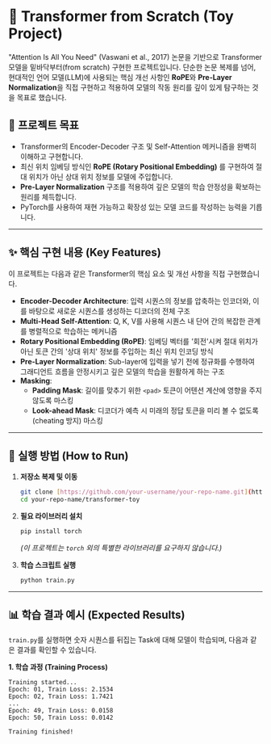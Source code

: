 # 🤖 Transformer from Scratch (Toy Project)

"Attention Is All You Need" (Vaswani et al., 2017) 논문을 기반으로 Transformer 모델을 밑바닥부터(from scratch) 구현한 프로젝트입니다. 단순한 논문 복제를 넘어, 현대적인 언어 모델(LLM)에 사용되는 핵심 개선 사항인 **RoPE**와 **Pre-Layer Normalization**을 직접 구현하고 적용하여 모델의 작동 원리를 깊이 있게 탐구하는 것을 목표로 했습니다.

## 🎯 프로젝트 목표

-   Transformer의 Encoder-Decoder 구조 및 Self-Attention 메커니즘을 완벽히 이해하고 구현합니다.
-   최신 위치 임베딩 방식인 **RoPE (Rotary Positional Embedding)** 를 구현하여 절대 위치가 아닌 상대 위치 정보를 모델에 주입합니다.
-   **Pre-Layer Normalization** 구조를 적용하여 깊은 모델의 학습 안정성을 확보하는 원리를 체득합니다.
-   PyTorch를 사용하여 재현 가능하고 확장성 있는 모델 코드를 작성하는 능력을 기릅니다.

---

## ✨ 핵심 구현 내용 (Key Features)

이 프로젝트는 다음과 같은 Transformer의 핵심 요소 및 개선 사항을 직접 구현했습니다.

-   **Encoder-Decoder Architecture**: 입력 시퀀스의 정보를 압축하는 인코더와, 이를 바탕으로 새로운 시퀀스를 생성하는 디코더의 전체 구조
-   **Multi-Head Self-Attention**: Q, K, V를 사용해 시퀀스 내 단어 간의 복잡한 관계를 병렬적으로 학습하는 메커니즘
-   **Rotary Positional Embedding (RoPE)**: 임베딩 벡터를 '회전'시켜 절대 위치가 아닌 토큰 간의 '상대 위치' 정보를 주입하는 최신 위치 인코딩 방식
-   **Pre-Layer Normalization**: Sub-layer에 입력을 넣기 전에 정규화를 수행하여 그래디언트 흐름을 안정시키고 깊은 모델의 학습을 원활하게 하는 구조
-   **Masking**:
    -   **Padding Mask**: 길이를 맞추기 위한 `<pad>` 토큰이 어텐션 계산에 영향을 주지 않도록 마스킹
    -   **Look-ahead Mask**: 디코더가 예측 시 미래의 정답 토큰을 미리 볼 수 없도록(cheating 방지) 마스킹

---

## 🔧 실행 방법 (How to Run)

1.  **저장소 복제 및 이동**
    ```bash
    git clone [https://github.com/your-username/your-repo-name.git](https://github.com/your-username/your-repo-name.git)
    cd your-repo-name/transformer-toy
    ```

2.  **필요 라이브러리 설치**
    ```bash
    pip install torch
    ```
    *(이 프로젝트는 `torch` 외의 특별한 라이브러리를 요구하지 않습니다.)*

3.  **학습 스크립트 실행**
    ```bash
    python train.py
    ```

---

## 📊 학습 결과 예시 (Expected Results)

`train.py`를 실행하면 숫자 시퀀스를 뒤집는 Task에 대해 모델이 학습되며, 다음과 같은 결과를 확인할 수 있습니다.

**1. 학습 과정 (Training Process)**
```text
Training started...
Epoch: 01, Train Loss: 2.1534
Epoch: 02, Train Loss: 1.7421
...
Epoch: 49, Train Loss: 0.0158
Epoch: 50, Train Loss: 0.0142

Training finished!

